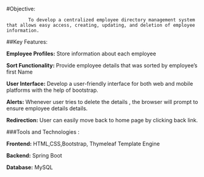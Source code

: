 #Objective:  

            To develop a centralized employee directory management system that allows easy access, creating, updating, and deletion of employee information. 
            
##Key Features: 

**Employee Profiles:** Store information about each employee  

**Sort Functionality:** Provide employee details that was sorted by employee’s first Name 

**User Interface:** Develop a user-friendly interface for both web and mobile platforms with the help of bootstrap. 

**Alerts:** Whenever user tries to delete the details , the browser will prompt to ensure employee details details. 

**Redirection:** User can easily move back to home page by clicking back link. 

###Tools and Technologies :

**Frontend:** HTML,CSS,Bootstrap, Thymeleaf Template Engine 

**Backend:**  Spring Boot 

**Database:** MySQL 
